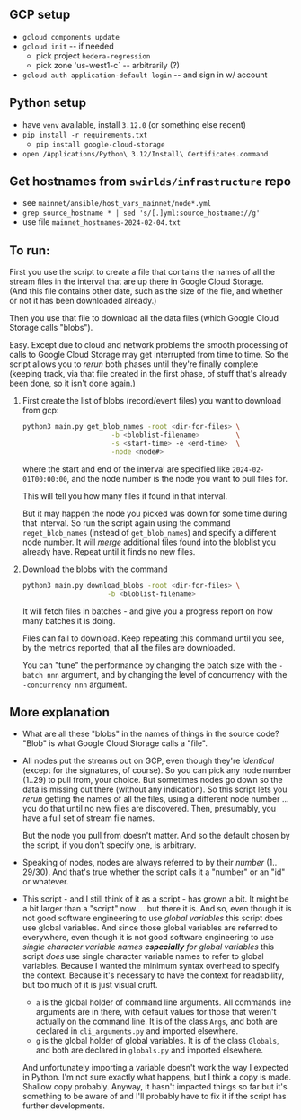 ## GCP setup

* `gcloud components update`
* `gcloud init` -- if needed
  * pick project `hedera-regression`
  * pick zone 'us-west1-c` -- arbitrarily (?)
* `gcloud auth application-default login` -- and sign in w/ account

## Python setup
* have `venv` available, install `3.12.0` (or something else recent)
* `pip install -r requirements.txt`
  * `pip install google-cloud-storage`
* `open /Applications/Python\ 3.12/Install\ Certificates.command`

## Get hostnames from `swirlds/infrastructure` repo
* see `mainnet/ansible/host_vars_mainnet/node*.yml`
* `grep source_hostname * | sed 's/[.]yml:source_hostname://g'`
* use file `mainnet_hostnames-2024-02-04.txt`

## To run:

First you use the script to create a file that contains the names of all the 
stream files in the interval that are up there in Google Cloud Storage.  
(And this file contains other date, such as the size of the file, and 
whether or not it has been downloaded already.)

Then you use that file to download all the data files (which Google Cloud 
Storage calls "blobs").

Easy.  Except due to cloud and network problems the smooth processing of 
calls to Google Cloud Storage may get interrupted from time to time.  So the 
script allows you to _rerun_ both phases until they're finally complete 
(keeping track, via that file created in the first phase, of stuff that's 
already been done, so it isn't done again.)

1. First create the list of blobs (record/event files) you want to download from gcp:
   ```bash
   python3 main.py get_blob_names -root <dir-for-files> \
                         -b <bloblist-filename>         \
                         -s <start-time> -e <end-time>  \
                         -node <node#>
   ```
   where the start and end of the interval are specified like `2024-02-01T00:00:00`,
   and the node number is the node you want to pull files for.

   This will tell you how many files it found in that interval.

   But it may happen the node you picked was down for some time during
   that interval.  So run the script again using the command `reget_blob_names`
   (instead of `get_blob_names`) and specify a different node number.  It
   will _merge_ additional files found into the bloblist you already
   have.  Repeat until it finds no new files.

2. Download the blobs with the command
   ```bash
   python3 main.py download_blobs -root <dir-for-files> \
                        -b <bloblist-filename> 
   ```
   It will fetch files in batches - and give you a progress report on
   how many batches it is doing.

   Files can fail to download.  Keep repeating this command until you see,
   by the metrics reported, that all the files are downloaded.

   You can "tune" the performance by changing the batch size with the
   `-batch nnn` argument, and by changing the level of concurrency with the
   `-concurrency nnn` argument.

## More explanation

- What are all these "blobs" in the names of things in the source code?  
"Blob" is what Google Cloud Storage calls a "file".

- All nodes put the streams out on GCP, even though they're _identical_ (except for the 
  signatures, of course).  So you can pick any node number (1..29) to pull 
from, your choice.  But sometimes nodes go down so the data is missing out 
there (without any indication).  So this script lets you _rerun_ getting the 
names of all the files, using a different node number ... you do that until 
no new files are discovered.  Then, presumably, you have a full set of 
stream file names.

  But the node you pull from doesn't matter.  And so the default chosen by 
the script, if you don't specify one, is arbitrary.

- Speaking of nodes, nodes are always referred to by their _number_ (1..
29/30).  And that's true whether the script calls it a "number" or an "id" or 
whatever.

- This script - and I still think of it as a script - has grown a bit.  It
might be a bit larger than a "script" now ... but there it is.  And so, even
though it is not good software engineering to use _global variables_ this 
script does use global variables.  And since those global variables are 
referred to everywhere, even though it is not good software engineering to 
use _single character variable names **especially** for global variables_ 
this script _does_ use single character variable names to refer to global 
variables.  Because I wanted the minimum syntax overhead to specify the 
context.  Because it's necessary to have the context for readability, but 
too much of it is just visual cruft.

  - `a` is the global holder of command line arguments.  All commands line 
arguments are in there, with default values for those that weren't actually 
on the command line.  It is of the class `Args`, and both are declared in 
`cli_arguments.py` and imported elsewhere.
  - `g` is the global holder of global variables.  It is of the class 
`Globals`, and both are declared in `globals.py` and imported elsewhere.

  And unfortunately importing a variable doesn't work the way I expected in 
Python.  I'm not sure exactly what happens, but I think a copy is made. 
Shallow copy probably.  Anyway, it hasn't impacted things so far but it's 
something to be aware of and I'll probably have to fix it if the script has 
further developments.

